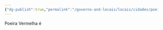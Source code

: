 ```yaml
---
{"dg-publish":true,"permalink":"/governo-and-locais/locais/cidades/poeira-vermelha/"}
---
```


Poeira Vermelha é